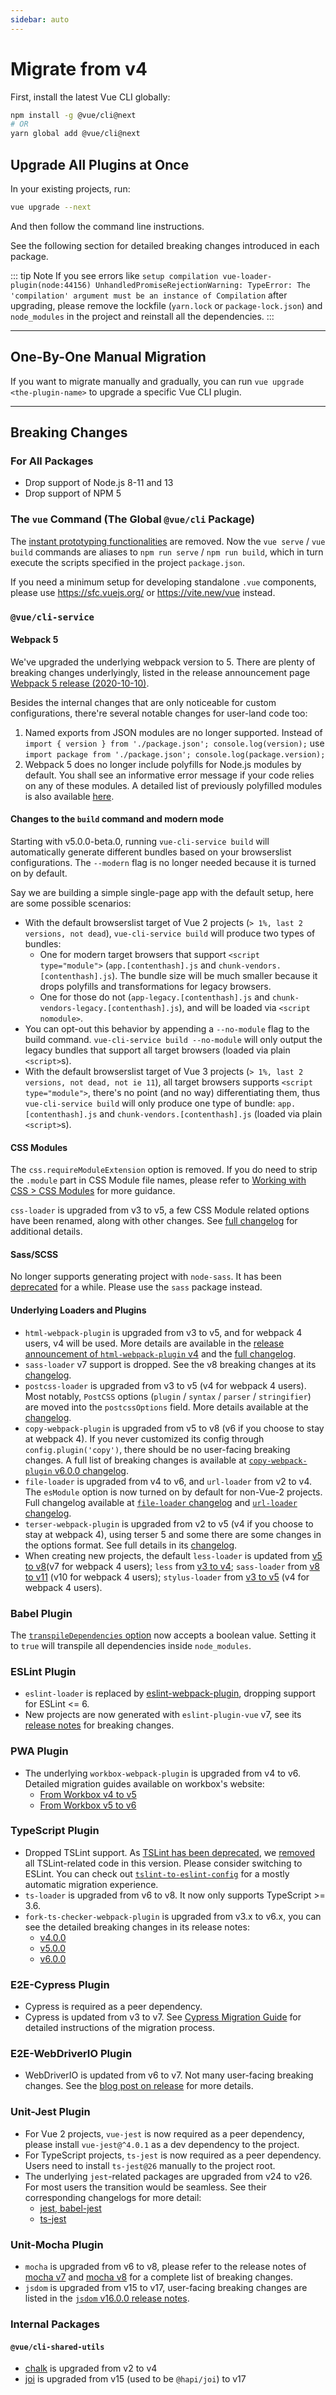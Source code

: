 ```yaml
---
sidebar: auto
---
```


# Migrate from v4

First, install the latest Vue CLI globally:

```sh
npm install -g @vue/cli@next
# OR
yarn global add @vue/cli@next
```

## Upgrade All Plugins at Once

In your existing projects, run:

```sh
vue upgrade --next
```

And then follow the command line instructions.

See the following section for detailed breaking changes introduced in each package.

::: tip Note
If you see errors like `setup compilation vue-loader-plugin(node:44156) UnhandledPromiseRejectionWarning: TypeError: The 'compilation' argument must be an instance of Compilation` after upgrading, please remove the lockfile (`yarn.lock` or `package-lock.json`) and `node_modules` in the project and reinstall all the dependencies.
:::

------

## One-By-One Manual Migration

If you want to migrate manually and gradually, you can run `vue upgrade <the-plugin-name>` to upgrade a specific Vue CLI plugin.

------

## Breaking Changes

### For All Packages

* Drop support of Node.js 8-11 and 13
* Drop support of NPM 5

### The `vue` Command (The Global `@vue/cli` Package)

The [instant prototyping functionalities](https://v4.cli.vuejs.org/guide/prototyping.html) are removed. Now the `vue serve` / `vue build` commands are aliases to `npm run serve` / `npm run build`, which in turn execute the scripts specified in the project `package.json`.

If you need a minimum setup for developing standalone `.vue` components, please use <https://sfc.vuejs.org/> or <https://vite.new/vue> instead.

### `@vue/cli-service`

#### Webpack 5

We've upgraded the underlying webpack version to 5. There are plenty of breaking changes underlyingly, listed in the release announcement page [Webpack 5 release (2020-10-10)](https://webpack.js.org/blog/2020-10-10-webpack-5-release/).

Besides the internal changes that are only noticeable for custom configurations, there're several notable changes for user-land code too:

1. Named exports from JSON modules are no longer supported. Instead of `import { version } from './package.json'; console.log(version);` use `import package from './package.json'; console.log(package.version);`
2. Webpack 5 does no longer include polyfills for Node.js modules by default. You shall see an informative error message if your code relies on any of these modules. A detailed list of previously polyfilled modules is also available [here](https://github.com/webpack/webpack/pull/8460/commits/a68426e9255edcce7822480b78416837617ab065).

#### Changes to the `build` command and modern mode

Starting with v5.0.0-beta.0, running `vue-cli-service build` will automatically generate different bundles based on your browserslist configurations.
The `--modern` flag is no longer needed because it is turned on by default.

Say we are building a simple single-page app with the default setup, here are some possible scenarios:

* With the default browserslist target of Vue 2 projects (`> 1%, last 2 versions, not dead`), `vue-cli-service build` will produce two types of bundles:
  * One for modern target browsers that support `<script type="module">` (`app.[contenthash].js` and `chunk-vendors.[contenthash].js`). The bundle size will be much smaller because it drops polyfills and transformations for legacy browsers.
  * One for those do not (`app-legacy.[contenthash].js` and `chunk-vendors-legacy.[contenthash].js`), and will be loaded via `<script nomodule>`.
* You can opt-out this behavior by appending a `--no-module` flag to the build command. `vue-cli-service build --no-module` will only output the legacy bundles that support all target browsers (loaded via plain `<script>`s).
* With the default browserslist target of Vue 3 projects (`> 1%, last 2 versions, not dead, not ie 11`), all target browsers supports `<script type="module">`, there's no point (and no way) differentiating them, thus `vue-cli-service build` will only produce one type of bundle: `app.[contenthash].js` and `chunk-vendors.[contenthash].js` (loaded via plain `<script>`s).

#### CSS Modules

The `css.requireModuleExtension` option is removed. If you do need to strip the `.module` part in CSS Module file names, please refer to [Working with CSS > CSS Modules](../guide/css.md#css-modules) for more guidance.

`css-loader` is upgraded from v3 to v5, a few CSS Module related options have been renamed, along with other changes. See [full changelog](https://github.com/webpack-contrib/css-loader/blob/master/CHANGELOG.md) for additional details.

#### Sass/SCSS

No longer supports generating project with `node-sass`. It has been [deprecated](https://sass-lang.com/blog/libsass-is-deprecated#how-do-i-migrate) for a while. Please use the `sass` package instead.

#### Underlying Loaders and Plugins

* `html-webpack-plugin` is upgraded from v3 to v5, and for webpack 4 users, v4 will be used. More details are available in the [release announcement of `html-webpack-plugin` v4](https://dev.to/jantimon/html-webpack-plugin-4-has-been-released-125d) and the [full changelog](https://github.com/jantimon/html-webpack-plugin/blob/master/CHANGELOG.md).
* `sass-loader` v7 support is dropped. See the v8 breaking changes at its [changelog](https://github.com/webpack-contrib/sass-loader/blob/master/CHANGELOG.md#800-2019-08-29).
* `postcss-loader` is upgraded from v3 to v5 (v4 for webpack 4 users). Most notably, `PostCSS` options (`plugin` / `syntax` / `parser` / `stringifier`) are moved into the `postcssOptions` field. More details available at the [changelog](https://github.com/webpack-contrib/postcss-loader/blob/master/CHANGELOG.md#400-2020-09-07).
* `copy-webpack-plugin` is upgraded from v5 to v8 (v6 if you choose to stay at webpack 4). If you never customized its config through `config.plugin('copy')`, there should be no user-facing breaking changes. A full list of breaking changes is available at [`copy-webpack-plugin` v6.0.0 changelog](https://github.com/webpack-contrib/copy-webpack-plugin/blob/master/CHANGELOG.md).
* `file-loader` is upgraded from v4 to v6, and `url-loader` from v2 to v4. The `esModule` option is now turned on by default for non-Vue-2 projects. Full changelog available at [`file-loader` changelog](https://github.com/webpack-contrib/file-loader/blob/master/CHANGELOG.md) and [`url-loader` changelog](https://github.com/webpack-contrib/url-loader/blob/master/CHANGELOG.md).
* `terser-webpack-plugin` is upgraded from v2 to v5 (v4 if you choose to stay at webpack 4), using terser 5 and some there are some changes in the options format. See full details in its [changelog](https://github.com/webpack-contrib/terser-webpack-plugin/blob/master/CHANGELOG.md).
* When creating new projects, the default `less-loader` is updated from [v5 to v8](https://github.com/webpack-contrib/less-loader/blob/master/CHANGELOG.md)(v7 for webpack 4 users); `less` from [v3 to v4](https://github.com/less/less.js/pull/3573); `sass-loader` from [v8 to v11](https://github.com/webpack-contrib/sass-loader/blob/master/CHANGELOG.md) (v10 for webpack 4 users); `stylus-loader` from [v3 to v5](https://github.com/webpack-contrib/stylus-loader/blob/master/CHANGELOG.md) (v4 for webpack 4 users).

### Babel Plugin

The [`transpileDependencies` option](../config/#transpiledependencies) now accepts a boolean value. Setting it to `true` will transpile all dependencies inside `node_modules`.

### ESLint Plugin

* `eslint-loader` is replaced by [eslint-webpack-plugin](https://github.com/webpack-contrib/eslint-webpack-plugin), dropping support for ESLint <= 6.
* New projects are now generated with `eslint-plugin-vue` v7, see its [release notes](https://github.com/vuejs/eslint-plugin-vue/releases/tag/v7.0.0) for breaking changes.

### PWA Plugin

* The underlying `workbox-webpack-plugin` is upgraded from v4 to v6. Detailed migration guides available on workbox's website:
  * [From Workbox v4 to v5](https://developers.google.com/web/tools/workbox/guides/migrations/migrate-from-v4)
  * [From Workbox v5 to v6](https://developers.google.com/web/tools/workbox/guides/migrations/migrate-from-v5)

### TypeScript Plugin

* Dropped TSLint support. As [TSLint has been deprecated](https://github.com/palantir/tslint/issues/4534), we [removed](https://github.com/vuejs/vue-cli/pull/5065) all TSLint-related code in this version.
Please consider switching to ESLint. You can check out [`tslint-to-eslint-config`](https://github.com/typescript-eslint/tslint-to-eslint-config) for a mostly automatic migration experience.
* `ts-loader` is upgraded from v6 to v8. It now only supports TypeScript >= 3.6.
* `fork-ts-checker-webpack-plugin` is upgraded from v3.x to v6.x, you can see the detailed breaking changes in its release notes:
  * [v4.0.0](https://github.com/TypeStrong/fork-ts-checker-webpack-plugin/releases/tag/v4.0.0)
  * [v5.0.0](https://github.com/TypeStrong/fork-ts-checker-webpack-plugin/releases/tag/v5.0.0)
  * [v6.0.0](https://github.com/TypeStrong/fork-ts-checker-webpack-plugin/releases/tag/v6.0.0)

### E2E-Cypress Plugin

* Cypress is required as a peer dependency.
* Cypress is updated from v3 to v7. See [Cypress Migration Guide](https://docs.cypress.io/guides/references/migration-guide.html) for detailed instructions of the migration process.

### E2E-WebDriverIO Plugin

* WebDriverIO is updated from v6 to v7. Not many user-facing breaking changes. See the [blog post on release](https://webdriver.io/blog/2021/02/09/webdriverio-v7-released) for more details.

### Unit-Jest Plugin

* For Vue 2 projects, `vue-jest` is now required as a peer dependency, please install `vue-jest@^4.0.1` as a dev dependency to the project.
* For TypeScript projects, `ts-jest` is now required as a peer dependency. Users need to install `ts-jest@26` manually to the project root.
* The underlying `jest`-related packages are upgraded from v24 to v26. For most users the transition would be seamless. See their corresponding changelogs for more detail:
  * [jest, babel-jest](https://github.com/facebook/jest/blob/v26.6.3/CHANGELOG.md)
  * [ts-jest](https://github.com/kulshekhar/ts-jest/blob/v26.4.4/CHANGELOG.md)

### Unit-Mocha Plugin

* `mocha` is upgraded from v6 to v8, please refer to the release notes of [mocha v7](https://github.com/mochajs/mocha/releases/tag/v7.0.0) and [mocha v8](https://github.com/mochajs/mocha/releases/tag/v8.0.0) for a complete list of breaking changes.
* `jsdom` is upgraded from v15 to v17, user-facing breaking changes are listed in the [`jsdom` v16.0.0 release notes](https://github.com/jsdom/jsdom/releases/tag/16.0.0).

### Internal Packages

#### `@vue/cli-shared-utils`

* [chalk](https://github.com/chalk/chalk) is upgraded from v2 to v4
* [joi](https://github.com/sideway/joi) is upgraded from v15 (used to be `@hapi/joi`) to v17
